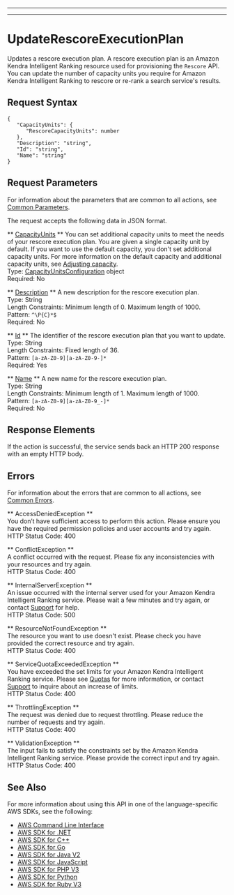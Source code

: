 --------

--------

# UpdateRescoreExecutionPlan<a name="API_Ranking_UpdateRescoreExecutionPlan"></a>

Updates a rescore execution plan\. A rescore execution plan is an Amazon Kendra Intelligent Ranking resource used for provisioning the `Rescore` API\. You can update the number of capacity units you require for Amazon Kendra Intelligent Ranking to rescore or re\-rank a search service's results\.

## Request Syntax<a name="API_Ranking_UpdateRescoreExecutionPlan_RequestSyntax"></a>

```
{
   "CapacityUnits": { 
      "RescoreCapacityUnits": number
   },
   "Description": "string",
   "Id": "string",
   "Name": "string"
}
```

## Request Parameters<a name="API_Ranking_UpdateRescoreExecutionPlan_RequestParameters"></a>

For information about the parameters that are common to all actions, see [Common Parameters](CommonParameters.md)\.

The request accepts the following data in JSON format\.

 ** [CapacityUnits](#API_Ranking_UpdateRescoreExecutionPlan_RequestSyntax) **   <a name="Kendra-Ranking_UpdateRescoreExecutionPlan-request-CapacityUnits"></a>
You can set additional capacity units to meet the needs of your rescore execution plan\. You are given a single capacity unit by default\. If you want to use the default capacity, you don't set additional capacity units\. For more information on the default capacity and additional capacity units, see [Adjusting capacity](https://docs.aws.amazon.com/kendra/latest/dg/adjusting-capacity.html)\.  
Type: [CapacityUnitsConfiguration](API_Ranking_CapacityUnitsConfiguration.md) object  
Required: No

 ** [Description](#API_Ranking_UpdateRescoreExecutionPlan_RequestSyntax) **   <a name="Kendra-Ranking_UpdateRescoreExecutionPlan-request-Description"></a>
A new description for the rescore execution plan\.  
Type: String  
Length Constraints: Minimum length of 0\. Maximum length of 1000\.  
Pattern: `^\P{C}*$`   
Required: No

 ** [Id](#API_Ranking_UpdateRescoreExecutionPlan_RequestSyntax) **   <a name="Kendra-Ranking_UpdateRescoreExecutionPlan-request-Id"></a>
The identifier of the rescore execution plan that you want to update\.  
Type: String  
Length Constraints: Fixed length of 36\.  
Pattern: `[a-zA-Z0-9][a-zA-Z0-9-]*`   
Required: Yes

 ** [Name](#API_Ranking_UpdateRescoreExecutionPlan_RequestSyntax) **   <a name="Kendra-Ranking_UpdateRescoreExecutionPlan-request-Name"></a>
A new name for the rescore execution plan\.  
Type: String  
Length Constraints: Minimum length of 1\. Maximum length of 1000\.  
Pattern: `[a-zA-Z0-9][a-zA-Z0-9_-]*`   
Required: No

## Response Elements<a name="API_Ranking_UpdateRescoreExecutionPlan_ResponseElements"></a>

If the action is successful, the service sends back an HTTP 200 response with an empty HTTP body\.

## Errors<a name="API_Ranking_UpdateRescoreExecutionPlan_Errors"></a>

For information about the errors that are common to all actions, see [Common Errors](CommonErrors.md)\.

 ** AccessDeniedException **   
You don’t have sufficient access to perform this action\. Please ensure you have the required permission policies and user accounts and try again\.  
HTTP Status Code: 400

 ** ConflictException **   
A conflict occurred with the request\. Please fix any inconsistencies with your resources and try again\.  
HTTP Status Code: 400

 ** InternalServerException **   
An issue occurred with the internal server used for your Amazon Kendra Intelligent Ranking service\. Please wait a few minutes and try again, or contact [Support](http://aws.amazon.com/contact-us/) for help\.  
HTTP Status Code: 500

 ** ResourceNotFoundException **   
The resource you want to use doesn't exist\. Please check you have provided the correct resource and try again\.  
HTTP Status Code: 400

 ** ServiceQuotaExceededException **   
You have exceeded the set limits for your Amazon Kendra Intelligent Ranking service\. Please see [Quotas](https://docs.aws.amazon.com/kendra/latest/dg/quotas.html) for more information, or contact [Support](http://aws.amazon.com/contact-us/) to inquire about an increase of limits\.  
HTTP Status Code: 400

 ** ThrottlingException **   
The request was denied due to request throttling\. Please reduce the number of requests and try again\.  
HTTP Status Code: 400

 ** ValidationException **   
The input fails to satisfy the constraints set by the Amazon Kendra Intelligent Ranking service\. Please provide the correct input and try again\.  
HTTP Status Code: 400

## See Also<a name="API_Ranking_UpdateRescoreExecutionPlan_SeeAlso"></a>

For more information about using this API in one of the language\-specific AWS SDKs, see the following:
+  [AWS Command Line Interface](https://docs.aws.amazon.com/goto/aws-cli/kendra-ranking-2022-10-19/UpdateRescoreExecutionPlan) 
+  [AWS SDK for \.NET](https://docs.aws.amazon.com/goto/DotNetSDKV3/kendra-ranking-2022-10-19/UpdateRescoreExecutionPlan) 
+  [AWS SDK for C\+\+](https://docs.aws.amazon.com/goto/SdkForCpp/kendra-ranking-2022-10-19/UpdateRescoreExecutionPlan) 
+  [AWS SDK for Go](https://docs.aws.amazon.com/goto/SdkForGoV1/kendra-ranking-2022-10-19/UpdateRescoreExecutionPlan) 
+  [AWS SDK for Java V2](https://docs.aws.amazon.com/goto/SdkForJavaV2/kendra-ranking-2022-10-19/UpdateRescoreExecutionPlan) 
+  [AWS SDK for JavaScript](https://docs.aws.amazon.com/goto/AWSJavaScriptSDK/kendra-ranking-2022-10-19/UpdateRescoreExecutionPlan) 
+  [AWS SDK for PHP V3](https://docs.aws.amazon.com/goto/SdkForPHPV3/kendra-ranking-2022-10-19/UpdateRescoreExecutionPlan) 
+  [AWS SDK for Python](https://docs.aws.amazon.com/goto/boto3/kendra-ranking-2022-10-19/UpdateRescoreExecutionPlan) 
+  [AWS SDK for Ruby V3](https://docs.aws.amazon.com/goto/SdkForRubyV3/kendra-ranking-2022-10-19/UpdateRescoreExecutionPlan) 